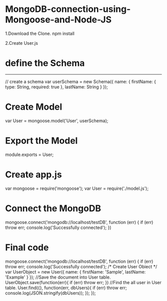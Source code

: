 # MongoDB-connection-using-Mongoose-and-Node-JS

1.Download the Clone.
npm install

2.Create User.js
# define the Schema
-------------------------
  // create a schema
  var userSchema = new Schema({
    name: {
          firstName: {
              type: String,
              required: true
          },
          lastName: String
      }
  });
 
# Create Model
  var User = mongoose.model('User', userSchema);

# Export the Model
  module.exports = User;

# Create app.js
  var mongoose = require('mongoose');
  var User = require('./model.js');

# Connect the MongoDB
  mongoose.connect('mongodb://localhost/testDB', function (err) {
    if (err) throw err;
    console.log('Successfully connected');
  })
  
# Final code
  mongoose.connect('mongodb://localhost/testDB', function (err) {
     if (err) throw err;
     console.log('Successfully connected');
     /* Create User Obiect */
       var UserObject = new User({
          name: {
            firstName: 'Sample',
            lastName: 'Example'
          }
       });
     //Save the document into User table.
     UserObject.save(function(err){
      if (err) throw err;
     })
     //Find the all user in User table.
     User.find({}, function(err, dbUsers){
      if (err) throw err;
        console.log(JSON.stringify(dbUsers));
     });
  });
  
